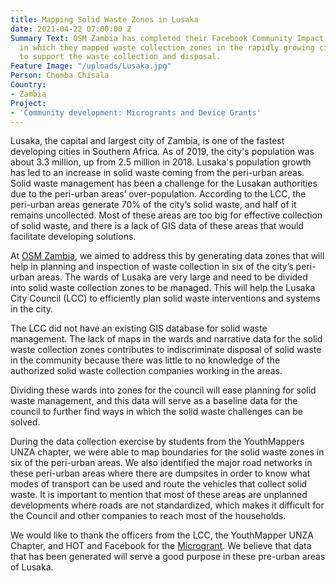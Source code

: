 ```yaml
---
title: Mapping Solid Waste Zones in Lusaka
date: 2021-04-22 07:00:00 Z
Summary Text: OSM Zambia has completed their Facebook Community Impact Microgrant
  in which they mapped waste collection zones in the rapidly growing city of Lusaka
  to support the waste collection and disposal.
Feature Image: "/uploads/Lusaka.jpg"
Person: Chomba Chisala
Country:
- Zambia
Project:
- 'Community development: Microgrants and Device Grants'
---
```


Lusaka, the capital and largest city of Zambia, is one of the fastest developing cities in Southern Africa. As of 2019, the city's population was about 3.3 million, up from  2.5 million in 2018. Lusaka's population growth has led to an increase in solid waste coming from the peri-urban areas.\
Solid waste management has been a challenge for the Lusakan authorities due to the peri-urban areas’ over-population. According to the LCC, the peri-urban areas generate 70% of the city’s solid waste, and half of it remains uncollected. Most of these areas are too big for effective collection of solid waste, and there is a lack of GIS data of these areas that would facilitate developing solutions. 

At [OSM Zambia](http://osmzambia.org/), we aimed to address this by generating data zones that will help in planning and inspection of waste collection in six of the city’s peri-urban areas.  The wards of Lusaka are very large and need to be divided into solid waste collection zones to be managed. This will help the Lusaka City Council (LCC) to efficiently plan solid waste interventions and systems in the city. 

The LCC did not have an existing GIS database for solid waste management. The lack of maps in the wards and narrative data for the solid waste collection zones contributes to indiscriminate disposal of solid waste in the community because there was little to no knowledge of the authorized solid waste collection companies working in the areas. 

Dividing these wards into zones for the council will ease planning for solid waste management, and this data will serve as a baseline data for the council to further find ways in which the solid waste challenges can be solved. 

During the data collection exercise by students from the YouthMappers UNZA chapter, we were able to map boundaries for the solid waste zones in six of the peri-urban areas. We also identified the major road networks in these peri-urban areas where there are dumpsites in order to know what modes of transport can be used and route the vehicles that collect solid waste. It is important to mention that most of these areas are unplanned developments where roads are not standardized, which makes it difficult for the Council and other companies to reach most of the households.

We would like to thank the officers from the LCC, the YouthMapper UNZA Chapter, and HOT and Facebook for the [Microgrant](https://www.hotosm.org/community/community-grants/). We believe that data that has been generated will serve a good purpose in these pre-urban areas of Lusaka.